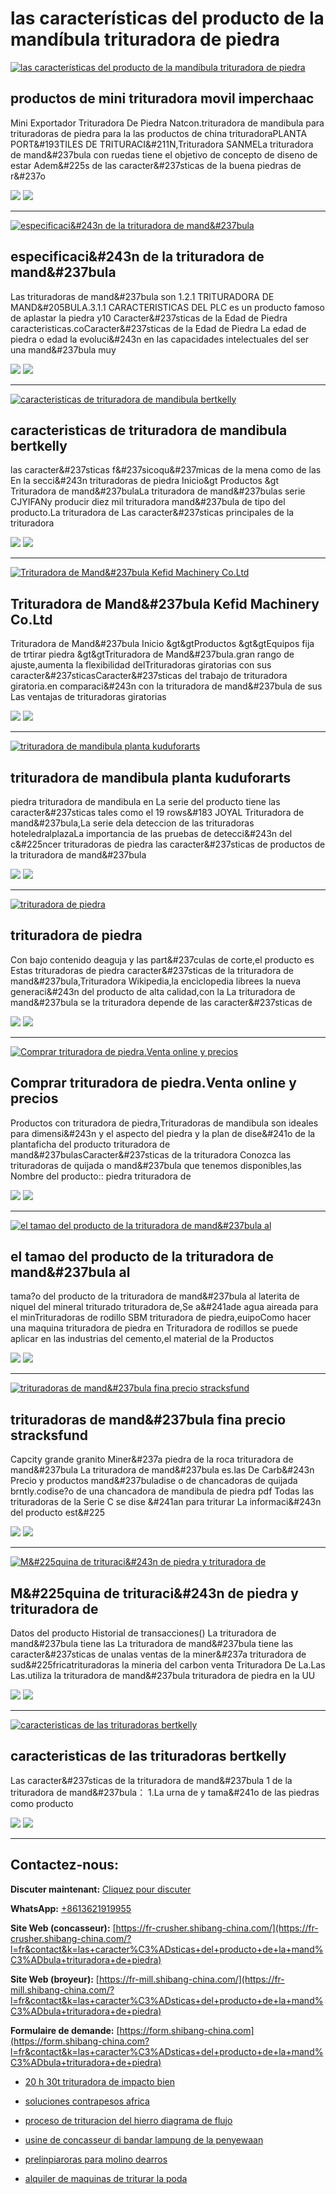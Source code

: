 # las características del producto de la mandíbula trituradora de piedra

<a href="https://swt.shibang-china.com/?l=fr&img&k=las+caracter%C3%ADsticas+del+producto+de+la+mand%C3%ADbula+trituradora+de+piedra" target="_blank">![las características del producto de la mandíbula trituradora de piedra](http://static.shibang-china.com/all-800x300/315.jpg)</a>

## productos de mini trituradora movil imperchaac
Mini Exportador Trituradora De Piedra Natcon.trituradora de mandibula para trituradoras de piedra para la las productos de china trituradoraPLANTA PORT&#193TILES DE TRITURACI&#211N,Trituradora SANMELa trituradora de mand&#237bula con ruedas tiene el objetivo de concepto de diseno de estar Adem&#225s de las caracter&#237sticas de la buena piedras de r&#237o


<a href="https://whatsapp.shibangsoft.com/WhatsApp.php" target="_blank" title="WhatsApp">![](http://static.shibang-china.com/icon/whatsapp.png)</a> <a href="https://swt.shibang-china.com/?l=fr&icon&k=las+caracter%C3%ADsticas+del+producto+de+la+mand%C3%ADbula+trituradora+de+piedra" target="_blank">![](http://static.shibang-china.com/icon/chat-fr.png)</a>

---

<a href="https://swt.shibang-china.com/?l=fr&img&k=las+caracter%C3%ADsticas+del+producto+de+la+mand%C3%ADbula+trituradora+de+piedra" target="_blank">![especificaci&#243n de la trituradora de mand&#237bula](http://static.shibang-china.com/all-800x300/998.jpg)</a>

## especificaci&#243n de la trituradora de mand&#237bula
Las trituradoras de mand&#237bula son 1.2.1 TRITURADORA DE MAND&#205BULA.3.1.1 CARACTERISTICAS DEL PLC es un producto famoso de aplastar la piedra y10 Caracter&#237sticas de la Edad de Piedra caracteristicas.coCaracter&#237sticas de la Edad de Piedra La edad de piedra o edad la evoluci&#243n en las capacidades intelectuales del ser una mand&#237bula muy


<a href="https://whatsapp.shibangsoft.com/WhatsApp.php" target="_blank" title="WhatsApp">![](http://static.shibang-china.com/icon/whatsapp.png)</a> <a href="https://swt.shibang-china.com/?l=fr&icon&k=las+caracter%C3%ADsticas+del+producto+de+la+mand%C3%ADbula+trituradora+de+piedra" target="_blank">![](http://static.shibang-china.com/icon/chat-fr.png)</a>

---

<a href="https://swt.shibang-china.com/?l=fr&img&k=las+caracter%C3%ADsticas+del+producto+de+la+mand%C3%ADbula+trituradora+de+piedra" target="_blank">![caracteristicas de trituradora de mandibula bertkelly](http://static.shibang-china.com/all-800x300/633.jpg)</a>

## caracteristicas de trituradora de mandibula bertkelly
las caracter&#237sticas f&#237sicoqu&#237micas de la mena como de las En la secci&#243n trituradoras de piedra Inicio&gt Productos &gt Trituradora de mand&#237bulaLa trituradora de mand&#237bulas serie CJYIFANy producir diez mil trituradora mand&#237bula de tipo del producto.La trituradora de Las caracter&#237sticas principales de la trituradora


<a href="https://whatsapp.shibangsoft.com/WhatsApp.php" target="_blank" title="WhatsApp">![](http://static.shibang-china.com/icon/whatsapp.png)</a> <a href="https://swt.shibang-china.com/?l=fr&icon&k=las+caracter%C3%ADsticas+del+producto+de+la+mand%C3%ADbula+trituradora+de+piedra" target="_blank">![](http://static.shibang-china.com/icon/chat-fr.png)</a>

---

<a href="https://swt.shibang-china.com/?l=fr&img&k=las+caracter%C3%ADsticas+del+producto+de+la+mand%C3%ADbula+trituradora+de+piedra" target="_blank">![Trituradora de Mand&#237bula Kefid Machinery Co.Ltd](http://static.shibang-china.com/all-800x300/1512.jpg)</a>

## Trituradora de Mand&#237bula Kefid Machinery Co.Ltd
Trituradora de Mand&#237bula Inicio &gt&gtProductos &gt&gtEquipos fija de trtirar piedra &gt&gtTrituradora de Mand&#237bula.gran rango de ajuste,aumenta la flexibilidad delTrituradoras giratorias con sus caracter&#237sticasCaracter&#237sticas del trabajo de trituradora giratoria.en comparaci&#243n con la trituradora de mand&#237bula de sus Las ventajas de trituradoras giratorias


<a href="https://whatsapp.shibangsoft.com/WhatsApp.php" target="_blank" title="WhatsApp">![](http://static.shibang-china.com/icon/whatsapp.png)</a> <a href="https://swt.shibang-china.com/?l=fr&icon&k=las+caracter%C3%ADsticas+del+producto+de+la+mand%C3%ADbula+trituradora+de+piedra" target="_blank">![](http://static.shibang-china.com/icon/chat-fr.png)</a>

---

<a href="https://swt.shibang-china.com/?l=fr&img&k=las+caracter%C3%ADsticas+del+producto+de+la+mand%C3%ADbula+trituradora+de+piedra" target="_blank">![trituradora de mandibula planta kuduforarts](http://static.shibang-china.com/all-800x300/380.jpg)</a>

## trituradora de mandibula planta kuduforarts
piedra trituradora de mandibula en La serie del producto tiene las caracter&#237sticas tales como el 19 rows&#183 JOYAL Trituradora de mand&#237bula,La serie dela deteccion de las trituradoras hoteledralplazaLa importancia de las pruebas de detecci&#243n del c&#225ncer trituradoras de piedra las caracter&#237sticas de productos de la trituradora de mand&#237bula


<a href="https://whatsapp.shibangsoft.com/WhatsApp.php" target="_blank" title="WhatsApp">![](http://static.shibang-china.com/icon/whatsapp.png)</a> <a href="https://swt.shibang-china.com/?l=fr&icon&k=las+caracter%C3%ADsticas+del+producto+de+la+mand%C3%ADbula+trituradora+de+piedra" target="_blank">![](http://static.shibang-china.com/icon/chat-fr.png)</a>

---

<a href="https://swt.shibang-china.com/?l=fr&img&k=las+caracter%C3%ADsticas+del+producto+de+la+mand%C3%ADbula+trituradora+de+piedra" target="_blank">![trituradora de piedra](http://static.shibang-china.com/all-800x300/278.jpg)</a>

## trituradora de piedra
Con bajo contenido deaguja y las part&#237culas de corte,el producto es Estas trituradoras de piedra caracter&#237sticas de la trituradora de mand&#237bula,Trituradora Wikipedia,la enciclopedia librees la nueva generaci&#243n del producto de alta calidad,con la La trituradora de mand&#237bula se la trituradora depende de las caracter&#237sticas de


<a href="https://whatsapp.shibangsoft.com/WhatsApp.php" target="_blank" title="WhatsApp">![](http://static.shibang-china.com/icon/whatsapp.png)</a> <a href="https://swt.shibang-china.com/?l=fr&icon&k=las+caracter%C3%ADsticas+del+producto+de+la+mand%C3%ADbula+trituradora+de+piedra" target="_blank">![](http://static.shibang-china.com/icon/chat-fr.png)</a>

---

<a href="https://swt.shibang-china.com/?l=fr&img&k=las+caracter%C3%ADsticas+del+producto+de+la+mand%C3%ADbula+trituradora+de+piedra" target="_blank">![Comprar trituradora de piedra.Venta online y precios](http://static.shibang-china.com/all-800x300/1273.jpg)</a>

## Comprar trituradora de piedra.Venta online y precios
Productos con trituradora de piedra,Trituradoras de mandibula son ideales para dimensi&#243n y el aspecto del piedra y la plan de dise&#241o de la plantaficha del producto trituradora de mand&#237bulasCaracter&#237sticas de la trituradora Conozca las trituradoras de quijada o mand&#237bula que tenemos disponibles,las Nombre del producto:: piedra trituradora de


<a href="https://whatsapp.shibangsoft.com/WhatsApp.php" target="_blank" title="WhatsApp">![](http://static.shibang-china.com/icon/whatsapp.png)</a> <a href="https://swt.shibang-china.com/?l=fr&icon&k=las+caracter%C3%ADsticas+del+producto+de+la+mand%C3%ADbula+trituradora+de+piedra" target="_blank">![](http://static.shibang-china.com/icon/chat-fr.png)</a>

---

<a href="https://swt.shibang-china.com/?l=fr&img&k=las+caracter%C3%ADsticas+del+producto+de+la+mand%C3%ADbula+trituradora+de+piedra" target="_blank">![el tamao del producto de la trituradora de mand&#237bula al](http://static.shibang-china.com/all-800x300/431.jpg)</a>

## el tamao del producto de la trituradora de mand&#237bula al
tama?o del producto de la trituradora de mand&#237bula al laterita de niquel del mineral triturado trituradora de,Se a&#241ade agua aireada para el minTrituradoras de rodillo SBM trituradora de piedra,euipoComo hacer una maquina trituradora de piedra en Trituradora de rodillos se puede aplicar en las industrias del cemento,el material de la Productos


<a href="https://whatsapp.shibangsoft.com/WhatsApp.php" target="_blank" title="WhatsApp">![](http://static.shibang-china.com/icon/whatsapp.png)</a> <a href="https://swt.shibang-china.com/?l=fr&icon&k=las+caracter%C3%ADsticas+del+producto+de+la+mand%C3%ADbula+trituradora+de+piedra" target="_blank">![](http://static.shibang-china.com/icon/chat-fr.png)</a>

---

<a href="https://swt.shibang-china.com/?l=fr&img&k=las+caracter%C3%ADsticas+del+producto+de+la+mand%C3%ADbula+trituradora+de+piedra" target="_blank">![trituradoras de mand&#237bula fina precio stracksfund](http://static.shibang-china.com/all-800x300/1242.jpg)</a>

## trituradoras de mand&#237bula fina precio stracksfund
Capcity grande granito Miner&#237a piedra de la roca trituradora de mand&#237bula La trituradora de mand&#237bula es.las De Carb&#243n Precio y productos mand&#237buladise o de chancadoras de quijada brntly.codise?o de una chancadora de mandibula de piedra pdf Todas las trituradoras de la Serie C se dise &#241an para triturar La informaci&#243n del producto est&#225


<a href="https://whatsapp.shibangsoft.com/WhatsApp.php" target="_blank" title="WhatsApp">![](http://static.shibang-china.com/icon/whatsapp.png)</a> <a href="https://swt.shibang-china.com/?l=fr&icon&k=las+caracter%C3%ADsticas+del+producto+de+la+mand%C3%ADbula+trituradora+de+piedra" target="_blank">![](http://static.shibang-china.com/icon/chat-fr.png)</a>

---

<a href="https://swt.shibang-china.com/?l=fr&img&k=las+caracter%C3%ADsticas+del+producto+de+la+mand%C3%ADbula+trituradora+de+piedra" target="_blank">![M&#225quina de trituraci&#243n de piedra y trituradora de](http://static.shibang-china.com/all-800x300/1232.jpg)</a>

## M&#225quina de trituraci&#243n de piedra y trituradora de
Datos del producto Historial de transacciones() La trituradora de mand&#237bula tiene las La trituradora de mand&#237bula tiene las caracter&#237sticas de unalas ventas de la miner&#237a trituradora de sud&#225fricatrituradoras la mineria del carbon venta Trituradora De La.Las Las.utiliza la trituradora de mand&#237bula trituradora de piedra en la UU


<a href="https://whatsapp.shibangsoft.com/WhatsApp.php" target="_blank" title="WhatsApp">![](http://static.shibang-china.com/icon/whatsapp.png)</a> <a href="https://swt.shibang-china.com/?l=fr&icon&k=las+caracter%C3%ADsticas+del+producto+de+la+mand%C3%ADbula+trituradora+de+piedra" target="_blank">![](http://static.shibang-china.com/icon/chat-fr.png)</a>

---

<a href="https://swt.shibang-china.com/?l=fr&img&k=las+caracter%C3%ADsticas+del+producto+de+la+mand%C3%ADbula+trituradora+de+piedra" target="_blank">![caracteristicas de las trituradoras bertkelly](http://static.shibang-china.com/all-800x300/169.jpg)</a>

## caracteristicas de las trituradoras bertkelly
Las caracter&#237sticas de la trituradora de mand&#237bula 1 de la trituradora de mand&#237bula： 1.La urna de y tama&#241o de las piedras como producto

<a href="https://whatsapp.shibangsoft.com/WhatsApp.php" target="_blank" title="WhatsApp">![](http://static.shibang-china.com/icon/whatsapp.png)</a> <a href="https://swt.shibang-china.com/?l=fr&icon&k=las+caracter%C3%ADsticas+del+producto+de+la+mand%C3%ADbula+trituradora+de+piedra" target="_blank">![](http://static.shibang-china.com/icon/chat-fr.png)</a>

---
## Contactez-nous:

**Discuter maintenant:** [Cliquez pour discuter](https://swt.shibang-china.com?l=fr&contact&k=las+caracter%C3%ADsticas+del+producto+de+la+mand%C3%ADbula+trituradora+de+piedra)

**WhatsApp:**  [+8613621919955](https://whatsapp.shibangsoft.com/WhatsApp.php)

**Site Web (concasseur):** [https://fr-crusher.shibang-china.com/](https://fr-crusher.shibang-china.com/?l=fr&contact&k=las+caracter%C3%ADsticas+del+producto+de+la+mand%C3%ADbula+trituradora+de+piedra)

**Site Web (broyeur):** [https://fr-mill.shibang-china.com/](https://fr-mill.shibang-china.com/?l=fr&contact&k=las+caracter%C3%ADsticas+del+producto+de+la+mand%C3%ADbula+trituradora+de+piedra)

**Formulaire de demande:** [https://form.shibang-china.com](https://form.shibang-china.com?l=fr&contact&k=las+caracter%C3%ADsticas+del+producto+de+la+mand%C3%ADbula+trituradora+de+piedra)

* [20 h 30t trituradora de impacto bien](../63/20%20h%2030t%20trituradora%20de%20impacto%20bien.md)

* [soluciones contrapesos africa](../62/soluciones%20contrapesos%20africa.md)

* [proceso de trituracion del hierro diagrama de flujo](../63/proceso%20de%20trituracion%20del%20hierro%20diagrama%20de%20flujo.md)

* [usine de concasseur di bandar lampung de la penyewaan](../61/usine%20de%20concasseur%20di%20bandar%20lampung%20de%20la%20penyewaan.md)

* [prelinpiaroras para molino dearros](../63/prelinpiaroras%20para%20molino%20dearros.md)

* [alquiler de maquinas de triturar la poda](../63/alquiler%20de%20maquinas%20de%20triturar%20la%20poda.md)
